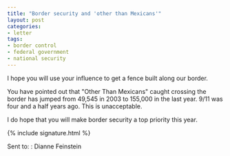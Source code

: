 ```yaml
---
title: "Border security and 'other than Mexicans'"
layout: post
categories:
- letter
tags:
- border control
- federal government
- national security
---
```


I hope you will use your influence to get a fence built along our border.

You have pointed out that "Other Than Mexicans" caught crossing the border has jumped from 49,545 in 2003 to 155,000 in the last year. 9/11 was four and a half years ago. This is unacceptable.

I do hope that you will make border security a top priority this year.

{% include signature.html %}

Sent to:
: Dianne Feinstein
